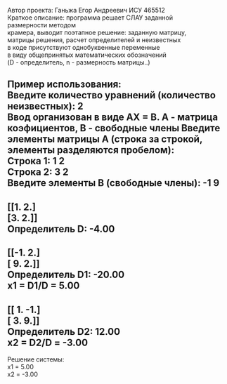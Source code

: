 Автор проекта:
Ганьжа Егор Андреевич ИСУ 465512 <br />
Краткое описание: программа решает СЛАУ заданной  
размерности методом  
крамера, выводит поэтапное решение: заданную матрицу,  
матрицы решения, расчет определителей и неизвестных  
  в коде присутствуют однобуквенные переменные  
в виду общепринятых математических обозначений  
(D - определитель, n - размерность матрицы..)  

Пример использования:  
Введите количество уравнений (количество неизвестных): 2  
Ввод организован в виде АХ = В. А - матрица коэфициентов, В - свободные члены
Введите элементы матрицы A (строка за строкой, элементы разделяются пробелом):  
Строка 1: 1 2  
Строка 2: 3 2  
Введите элементы B (свободные члены): -1 9
-------------------------------------------
[[1. 2.]  
 [3. 2.]]  
Определитель D: -4.00
-------------------------------------------
[[-1.  2.]  
 [ 9.  2.]]  
Определитель D1: -20.00  
x1 = D1/D = 5.00
-------------------------------------------
[[ 1. -1.]  
 [ 3.  9.]]  
Определитель D2: 12.00  
x2 = D2/D = -3.00
-------------------------------------------

Решение системы:  
x1 = 5.00  
x2 = -3.00
  
  
